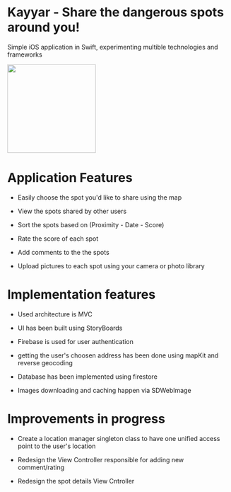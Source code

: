 # Kayyar - Share the dangerous spots around you! 
Simple iOS application in Swift, experimenting multible technologies and frameworks

<img src="https://github.com/Mrwhononumber/Images/blob/81c4c70f45dfe08304415d197c418e25467716ae/Kayyar/123iphone.png" width="200">



# Application Features

* Easily choose the spot you'd like to share using the map

* View the spots shared by other users

* Sort the spots based on (Proximity - Date - Score)

* Rate the score of each spot

* Add comments to the the spots

* Upload pictures to each spot using your camera or photo library 

# Implementation features


* Used architecture is MVC

* UI has been built using StoryBoards

* Firebase is used for user authentication

* getting the user's choosen address has been done using mapKit and reverse geocoding

* Database has been implemented using firestore

* Images downloading and caching happen via SDWebImage


# Improvements in progress 

* Create a location manager singleton class to have one unified access point to the user's location

* Redesign the View Controller responsible for adding new comment/rating 

* Redesign the spot details View Cntroller
